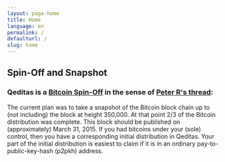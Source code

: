 ```yaml
---
layout: page-home
title: Home
language: en
permalink: /
defaulturl: /
slug: home
---
```

<h2>Spin-Off and Snapshot</h2>

<h3>Qeditas is a <a href="https://bitcointalk.org/index.php?topic=563972.0" target="_blank">Bitcoin Spin-Off</a> in the sense of <a href="https://bitcointalk.org/index.php?topic=563972.0" target="_blank">Peter R's thread</a>:</h3>

The current plan was to take a snapshot of the Bitcoin block chain up to (not including) the block at height 350,000. At that point 2/3 of the Bitcoin distribution was complete. This block should be published on (approximately) March 31, 2015. If you had bitcoins under your (sole) control, then you have a corresponding initial distribution in Qeditas. Your part of the initial distribution is easiest to claim if it is in an ordinary pay-to-public-key-hash (p2pkh) address.
